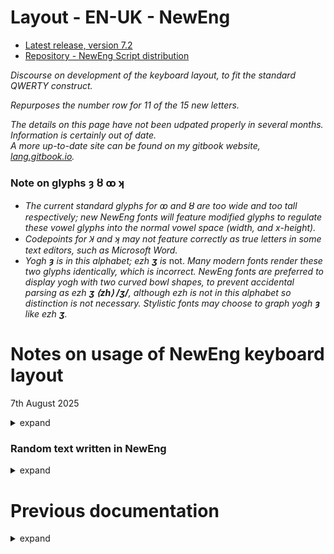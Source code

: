 # Layout - EN-UK - NewEng

* [Latest release, version 7.2](https://github.com/fazzaan/keyboard-layouts/releases/tag/NEv7.2)
* [Repository - NewEng Script distribution](https://github.com/fazzaan/neweng-distribution)  

_Discourse on development of the keyboard layout, to fit the standard QWERTY construct._  

_Repurposes the number row for 11 of the 15 new letters._  

_The details on this page have not been udpated properly in several months. Information is certainly out of date._  
_A more up-to-date site can be found on my gitbook website, [lang.gitbook.io](https://lang.gitbook.io/)._

### Note on glyphs ȝ ȣ ꝏ ʞ
* _The current standard glyphs for ꝏ and ȣ are too wide and too tall respectively; new NewEng fonts will feature modified glyphs to regulate these vowel glyphs into the normal vowel space (width, and x-height)._  
* _Codepoints for Ʞ and ʞ may not feature correctly as true letters in some text editors, such as Microsoft Word._
* _Yogh **ȝ** is in this alphabet; ezh **ʒ** is_ not. _Many modern fonts render these two glyphs identically, which is incorrect. NewEng fonts are preferred to display yogh with two curved bowl shapes, to prevent accidental parsing as ezh **ʒ ⟨zh⟩ /ʒ/**, although ezh is not in this alphabet so distinction is not necessary. Stylistic fonts may choose to graph yogh **ȝ** like ezh **ʒ**._

# Notes on usage of NewEng keyboard layout
7th August 2025
<details>
 <summary>expand</summary>

## Recent changes (7th August 2025)
* All caron diacritics *for consonants* have been replaced with overdot diacritics.  
  * This is to reflect the orthographic updates in NewEng.
  * As the caron's effect is widespread throughout English phonology, a smaller and more visually appealing diacritic has been chosen to replace the caron:  
    * š → ṡ  ž → ż  
    * x̌ → ẋ  ẍ̌ → ẍ̇  
    * ť → ṫ  ď → ḋ  
    * ç̌ → ç̇  ǧ → ġ  
    * ч̌ → ч̇  ʞ̌ → ʞ̇   
  * The caron diacritic modifier is still accessible via AltGr+V, as in all previous layout versions. This is because the caron is still used on vowels to indicate that they are unaffected by a proceeding letter R. In effect, the caron protects the vowel sound such that it retains the same sound as its default value.  
    * worry → wury → wǒry  
    * current → cǔrent  
    * borrow → bǒrōw  
    * carry → cǎry

### Caps Lock
* Numbers of the NumRow are now accessible via AltGr + Caps Lock! 
  * This allows for easier input of multiple numbers. 
  * You still need to use AltGr at the same time, but this is a necessary sacrifice in order to be able to place the additional NewEng letters on the keyboard as primary citizens.  


## Reminders
* You can type the tilde diacritic with AltGr+Shift+' (useful for ñ and j̃).  
* Hwair ⟨Ƕƕ⟩ is available on both ` and AltGr+W.  
* Ẍ is used for voiced X in words like "exam".  
* Ç̇ is available for the rare assimilated sibilant ⟨c⟩, in words like "ocean".
  * The singular instance of voiced ⟨c⟩ is in the word "coercion", and can be transcribed somewhat horribly as ⟨cōérç̇̈ion⟩, where the diaeresis is used to add voicing to consonants.  
* ⟨E⟩ as /ɪ/ is spelled ⟨Ė⟩ and is available on AltGr+i. Placement on the E key seems more sensible, but AltGr+E is in use for the grave-marked Silent E. 
  * In a future phase of NewEng, Silent E may well be phased out entirely, but for now, there are instances in which keeping it is beneficial.  
  * The grave diacritic is for silencing any letter. _True_ silent letters have not been deleted from NewEng because they often serve etymological purposes, as well as providing visual distinction between otherwise homographs. You are encouraged to use the grave diacritic on silent letters, such as:  
    * k̀nōw k̀nē k̀nīf k̀nīȝt k̀nǒwlėġ g̀nōsis
    * deb̀t daŭb̀t
    * rėçëp̀t
    * p̀sȳʞóloġy
    * p̀nėumátic
    * etc.


## Information
### NewEng Letters
* 11 NewEng letters are on the number row.  
* Æ is on AltGr+A.  
* Œ is on AltGr+Y.  
* Ç is on AltGr+C.  
* Ç is also on ;.  
* Ç̇ is on AltGr+F.  
* И is on AltGr+N.  

### Symbols and Numbers
* Symbols are on the third layer, with AltGr (Ctrl+Alt).  
* Numbers are on the fourth layer, with AltGr+Shift AND AltGr+Caps Lock.  
* A NumPad is recommended for simpler & quicker input of numbers.  

### Shortcuts for diacritiqued letters
* Ă - AltGr+Q  
* È - AltGr+E  
* Â - AltGr+R  
* Ṫ - AltGr+T  
* Ŭ - AltGr+U  
* È - AltGr+i  
* Ô - AltGr+O

* Ṡ - AltGr+S  
* Ḋ - AltGr+D  
* Ç̇ - AltGr+F  
* G̊ - AltGr+G  
* G̃ - AltGr+H  
* Ġ - AltGr+J  
* Ʞ̇ - AltGr+K  

* Ż - AltGr+Z  
* Ẍ - AltGr+X

### Shortcuts for diacritics 
* [ - ́  
* ] - ̄  
* # - ̆  
* { - ̇  
* } - ̊  
* ~ - ̂  
* AltGr+V - ̌  
* AltGr+B - ̈  
* AltGr+M - ̂  
* AltGr+/ - ̀  
* AltGr+P - ̀  
* AltGr+Shift+P - ̈  
* AltGr+Shift+' - ̃  

</details>

### Random text written in NewEng
<details>
<summary>expand</summary>
 
Wē can test ðis kēyboàrd lāyaut naw just bȳ tȳpiŋ ðis text hēr.  
It iz clēàr ðat sôm werdz ar muч símpler tŏ tȳp ðan ôðerz.  
Ī g̊es ī ǻlsō nēd tŏ dėtérmin ƕiч ar ðe mōst cómon dīacrítics and ƕĕr tŏ plāç ðem on ðe kēyboàrd, and if wē can cōp wið haviŋ þrē ov ðem on ðe ʃift lāyer or if ðey ʃȣld bē mövd tŏ ðe primary lāyer.  

Tŏ dėtérmin ðis, Ī wil tāk ðe list ov ðe mōst cómon 5000 werdz in ðe Ėŋgliʃ láŋg̊uij, rēspél ðem in NēwEŋ, and ánalȳz ðe distribūťon ov ðe dīacrítics. Ūziŋ ðat dāta, Ī can dėçīd ƕiч dīacrítics tŏ pŭt on ƕiч kēyz.  

Ðis dāta wȣld ǻlsō help wið rēpozíťoniŋ ðe nēw léter kēyz ðat ar cúrently on ðe númber rōw.

</details>

# Previous documentation
<details>
 <summary>expand</summary>

### Nēw Léter Kēyz 
* ŋ on 6 iz tꝏ far aut ov rēàч from bōþ hōm kēy pozíťonz, and it iz an extrēmly cómon léter; 
* ꝏ, ʞ and φ are on 7, 8 and 9, yet ar rărly ūzd.
* ȝ (yogh not ezh) on 5 sēmz tŏ bē a wāst bėcåz 5 iz ēzy (easy) tŏ rēч (reach) but ȝ iz rărly ūzd. 
_It is préferabl tŏ kēp nēw léterz on ðe sīd ov ðe léterz ðat ðey rėplāç._
* ŋ ʃȣld bē on ðe sām sīd az n.
* ꝏ and ȣ ʃȣld bē nēr (near) o and ou.
* φ ʃȣld bē nēr p.
* Perhaps ʞ can bē mövd from 9, ʃifting ðe ôðerz wun plāç tŏ ðe rīȝt. (first usage of gh/ȝ in this entire document!)

Current number row:  
\` | 1 | 2 | 3 | 4 | 5 | 6 | 7 | 8 | 9 | 0 
--|---|---|---|---|---|---|---|---|---|---
ƕ | ʃ | ч | ð | þ | ȝ | ŋ | ȣ | ꝏ | ʞ | φ  

New number row idea:  
\` | 1 | 2 | 3 | 4 | 5 | 6 | 7 | 8 | 9 | 0 
--|---|---|---|---|---|---|---|---|---|---
ƕ | ʃ | ч | ð | þ | ʞ | ȝ | ŋ | ꝏ | ȣ | φ  


Key | Letter | Reason | Sound | Current English
----|--------|--------|-------|----------------
\`   | ƕ      | Near w | /hw~ʍ/ | wh
1   | ʃ      | Near s | /ʃ/ | sh
2   | ч      | Near c | /ʧ/ | ch (from English & German)
3   | ð      | Near d; good for pairing with e | /ð/ | th
4   | þ      | Near t; good for pairing with e and r | /θ/ | th
5   | ʞ      | Near c; rarely used | /k/ | ch (from Greek)
6   | ȝ      | Near g; rarely used | /◌\~f\~ɣ/ | gh
7   | ŋ      | Near n; always used | /ŋ/ | ng, nk, nc, nx
8   | ꝏ      | Near o; 8 looks like oo | /ʉw/ | oo
9   | ȣ      | Near o and u | /ʊ~ɵ/ | ou
0   | φ      | Next to p | /f/ | ph (from Greek)
;   | ç      | C as /s/ is common | /s/ | ce, ci, cy

### Nēw Dīacrític Kēyz ###

Ðĕr are 9 dīacrítics:  
ō | ó | ŏ | ȯ | o̊ | ô | ǒ | ö | õ 
--|---|---|---|---|---|---|---|---
[ | ] | # | { | } | ~ | v | b | ' 

* \# and \\ ar interчānjabl bėcåz ov díferent kēyboàrd lāyauts.
* Sémï-cōlon ; and cōlon : ar ūzd for ç & Ç;
* Cóma , fŭl-stop . and slaʃ / ar tꝏ impórtant tŏ bē rėplāçd wið dīacrítics.

Ī supōz ðat ðēz kēyboàrd lāyauts wȣld just bē an ínterim solūťon untíl a nēw φýzical kēyboàrd stándard cômz tŏ márkėt.  

Ī cȣld lꝏk at åltérnativ solūťonz for dīacrític ínpŭt kēyz, suч az rēpúrposiŋ ðe F-kēyz.  

For naw, ðe kēyboàrd lāyaut/s hav tŏ werk wið stándard ū́s-cāsėz.  

<mark style="color:red;">_**Ī nēd tŏ swop ðe `ō` and `ó` dīacrítics, but kēp pozíťonz ov ðe `o̊` and `ȯ`.**_</mark>  
* Stres mark `ó` iz mor cómon ðan ðe díφþoŋ mark `ō`.
* Tittle rėdúcťon mark `ȯ` iz rărly stresd; riŋ mark `o̊` iz óftn stresd.
  * ǻlsō
  * ǻlwáyz
  * ǻlmōst
  * ǻsŏm / ǻwsŏm
  * cǻler
  * fǻliŋ

### Cónsonants wið módifīerz inclūdėd ###

* Ål prē-módifīd glyφs in ðe kēyboàrd lāyaut ar UN-combīnd, sō ðat Bákspāç can rėmöv ðe módifīer indėpéndently ov ðe bās léter.

### Cómon Tȳpiŋ Sēquençėz ###

#### Can be stressed:####
ṓ yes  
ố yes  
o̊́ yes  
ö́ yes  
ắ and ĕ́ yes, other vowels no  
ȯ́ yes  
ok sō ðey can ål bē stresd.  


* `ṓ` = `vowel` + `]` + `[`  
* `ố` = `vowel` + `~` + `[`  
* `o̊́` = `vowel` + `}` + `[` 
* `ö́` = `vowel` + `b` + `[`  
* `ŏ́` = `vowel` + `#` + `[`  
* `ȯ́` = `vowel` + `{` + `[`  

## Later plans ##

* X iz rărly ūzd, ƕīl Ç iz ūzd a lot: consídr swopiŋ X and Ç (;), ǻlsō Ç wȣld bē nērer S, C and Z.
* Ǻtomāt tōn markiŋ and/or aláw ínpŭt līk VNese Télex.
  * A Télex-līk īnpŭt mīȝt ǻlsō aláw tȳpiŋ on a régūlar QWERTY kēyboàrd.

</details>
